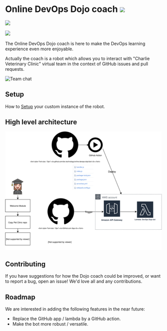 # Online DevOps Dojo coach ![](../../../workflows/.github/workflows/upload_lambda.yml/badge.svg)
![](https://github.com/pberthonneau/online-devops-dojo/workflows/Lint%MarkDown%files/badge.svg)

![](https://github.com/pberthonneau/action/workflows/Do%20something%20on%20issue%20comment/badge.svg)


The Online DevOps Dojo coach is here to make the DevOps learning experience
even more enjoyable.

Actually the coach is a robot which allows you to interact with "Charlie
Veterinary Clinic" virtual team in the context of GitHub issues and pull requests.

![Team chat](https://s3.amazonaws.com/devopsdojoassets/team-chat.jpg)

## Setup

How to [Setup](./bot-setup.md) your custom instance of the robot.

## High level architecture

![Architecture diagram](online-devops-dojo-bot.svg)

## Contributing

If you have suggestions for how the Dojo coach could be improved, or want to
report a bug, open an issue! We'd love all and any contributions.

## Roadmap

We are interested in adding the following features in the near future:

- Replace the GitHub app / lambda by a GitHub action.
- Make the bot more robust / versatile.
